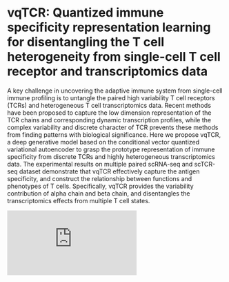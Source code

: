 # vqTCR: Quantized immune specificity representation learning for disentangling the T cell heterogeneity from single-cell T cell receptor and transcriptomics data

A key challenge in uncovering the adaptive immune system from single-cell immune profiling is to untangle the paired high variability T cell receptors (TCRs) and heterogeneous T cell transcriptomics data. Recent methods have been proposed to capture the low dimension representation of the TCR chains and corresponding dynamic transcription profiles, while the complex variability and discrete character of TCR prevents these methods from finding patterns with biological significance. Here we propose vqTCR, a deep generative model based on the conditional vector quantized variational autoencoder to grasp the prototype representation of immune specificity from discrete TCRs and highly heterogeneous transcriptomics data. The experimental results on multiple paired scRNA-seq and scTCR-seq dataset demonstrate that vqTCR effectively capture the antigen specificity, and construct the relationship between functions and phenotypes of T cells. Specifically, vqTCR provides the variability contribution of alpha chain and beta chain, and disentangles the transcriptomics effects from multiple T cell states.

![](https://github.com/tju-zl/vqTCR/blob/main/README.md)
